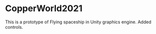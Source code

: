# CopperWorld2021
This is a prototype of Flying spaceship in Unity graphics engine. Added controls.
